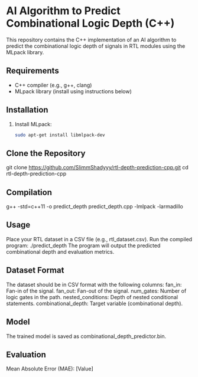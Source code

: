 # AI Algorithm to Predict Combinational Logic Depth (C++)

This repository contains the C++ implementation of an AI algorithm to predict the combinational logic depth of signals in RTL modules using the MLpack library.

## Requirements
- C++ compiler (e.g., g++, clang)
- MLpack library (install using instructions below)

## Installation
1. Install MLpack:
   ```bash
   sudo apt-get install libmlpack-dev

## Clone the Repository
git clone https://github.com/SlimmShadyyy/rtl-depth-prediction-cpp.git
cd rtl-depth-prediction-cpp

## Compilation
g++ -std=c++11 -o predict_depth predict_depth.cpp -lmlpack -larmadillo

## Usage
Place your RTL dataset in a CSV file (e.g., rtl_dataset.csv).
Run the compiled program:
./predict_depth
The program will output the predicted combinational depth and evaluation metrics.

## Dataset Format
The dataset should be in CSV format with the following columns:
fan_in: Fan-in of the signal.
fan_out: Fan-out of the signal.
num_gates: Number of logic gates in the path.
nested_conditions: Depth of nested conditional statements.
combinational_depth: Target variable (combinational depth).

## Model
The trained model is saved as combinational_depth_predictor.bin.

## Evaluation
Mean Absolute Error (MAE): [Value]
